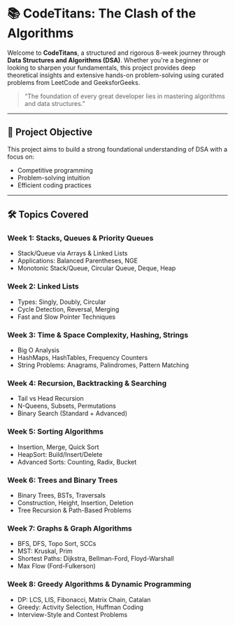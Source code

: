 # 📚 CodeTitans: The Clash of the Algorithms

Welcome to **CodeTitans**, a structured and rigorous 8-week journey through **Data Structures and Algorithms (DSA)**. Whether you're a beginner or looking to sharpen your fundamentals, this project provides deep theoretical insights and extensive hands-on problem-solving using curated problems from LeetCode and GeeksforGeeks.

> “The foundation of every great developer lies in mastering algorithms and data structures.”

---

## 📌 Project Objective

This project aims to build a strong foundational understanding of DSA with a focus on:
- Competitive programming
- Problem-solving intuition
- Efficient coding practices

---

## 🛠️ Topics Covered

### Week 1: **Stacks, Queues & Priority Queues**
- Stack/Queue via Arrays & Linked Lists
- Applications: Balanced Parentheses, NGE
- Monotonic Stack/Queue, Circular Queue, Deque, Heap

### Week 2: **Linked Lists**
- Types: Singly, Doubly, Circular
- Cycle Detection, Reversal, Merging
- Fast and Slow Pointer Techniques

### Week 3: **Time & Space Complexity, Hashing, Strings**
- Big O Analysis
- HashMaps, HashTables, Frequency Counters
- String Problems: Anagrams, Palindromes, Pattern Matching

### Week 4: **Recursion, Backtracking & Searching**
- Tail vs Head Recursion
- N-Queens, Subsets, Permutations
- Binary Search (Standard + Advanced)

### Week 5: **Sorting Algorithms**
- Insertion, Merge, Quick Sort
- HeapSort: Build/Insert/Delete
- Advanced Sorts: Counting, Radix, Bucket

### Week 6: **Trees and Binary Trees**
- Binary Trees, BSTs, Traversals
- Construction, Height, Insertion, Deletion
- Tree Recursion & Path-Based Problems

### Week 7: **Graphs & Graph Algorithms**
- BFS, DFS, Topo Sort, SCCs
- MST: Kruskal, Prim
- Shortest Paths: Dijkstra, Bellman-Ford, Floyd-Warshall
- Max Flow (Ford-Fulkerson)

### Week 8: **Greedy Algorithms & Dynamic Programming**
- DP: LCS, LIS, Fibonacci, Matrix Chain, Catalan
- Greedy: Activity Selection, Huffman Coding
- Interview-Style and Contest Problems
